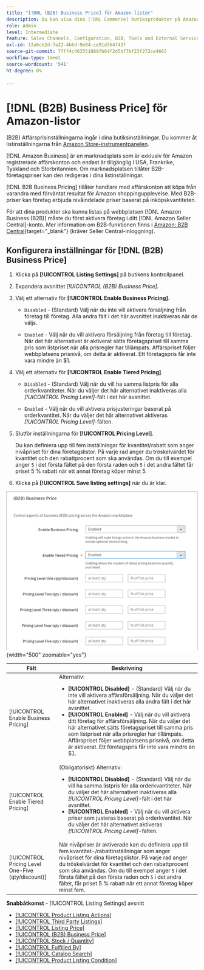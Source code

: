 ```yaml
---
title: "[!DNL (B2B) Business Price] för Amazon-listor"
description: Du kan visa dina [!DNL Commerce] butiksprodukter på Amazon Business-webbplatsen (B2B) genom att aktivera företag i ditt Amazon [!DNL Seller Central] konto.
role: Admin
level: Intermediate
feature: Sales Channels, Configuration, B2B, Tools and External Services, Merchandising, Integration
exl-id: 12a6cb2d-7a22-4b6d-9e94-ce91d564f42f
source-git-commit: 7fff4c463551089fb64f2d5bf7bf23f272ce4663
workflow-type: tm+mt
source-wordcount: '541'
ht-degree: 0%

---
```


# [!DNL (B2B) Business Price] för Amazon-listor

(B2B) Affärsprisinställningarna ingår i dina butiksinställningar. Du kommer åt listinställningarna från [Amazon Store-instrumentpanelen](./amazon-store-dashboard.md).

[!DNL Amazon Business] är en marknadsplats som är exklusiv för Amazon registrerade affärskonton och endast är tillgänglig i USA, Frankrike, Tyskland och Storbritannien. Om marknadsplatsen tillåter B2B-företagspriser kan den redigeras i dina listinställningar.

[!DNL B2B Business Pricing] tillåter handlare med affärskonton att köpa från varandra med förväntat resultat för Amazon shoppingupplevelse. Med B2B-priser kan företag erbjuda nivåindelade priser baserat på inköpskvantiteten.

För att dina produkter ska kunna listas på webbplatsen [!DNL Amazon Business (B2B)] måste du först aktivera företag i ditt [!DNL Amazon Seller Central]-konto. Mer information om B2B-funktionen finns i [Amazon: B2B Central](https://sellercentral.amazon.com/gp/help/G202161480/){target="_blank"} (kräver Seller Central-inloggning).

## Konfigurera inställningar för [!DNL (B2B) Business Price]

1. Klicka på **[!UICONTROL Listing Settings]** på butikens kontrollpanel.

1. Expandera avsnittet _[!UICONTROL (B2B) Business Price]_.

1. Välj ett alternativ för **[!UICONTROL Enable Business Pricing]**.

   - `Disabled` - (Standard) Välj när du inte vill aktivera försäljning från företag till företag. Alla andra fält i det här avsnittet inaktiveras när de väljs.

   - `Enabled` - Välj när du vill aktivera försäljning från företag till företag. När det här alternativet är aktiverat sätts företagspriset till samma pris som listpriset när alla prisregler har tillämpats. Affärspriset följer webbplatsens prisnivå, om detta är aktiverat. Ett företagspris får inte vara mindre än $1.

1. Välj ett alternativ för **[!UICONTROL Enable Tiered Pricing]**.

   - `Disabled` - (Standard) Välj när du vill ha samma listpris för alla orderkvantiteter. När du väljer det här alternativet inaktiveras alla _[!UICONTROL Pricing Level]_-fält i det här avsnittet.

   - `Enabled` - Välj när du vill aktivera prisjusteringar baserat på orderkvantitet. När du väljer det här alternativet aktiveras _[!UICONTROL Pricing Level]_-fälten.

1. Slutför inställningarna för **[!UICONTROL Pricing Level]**.

   Du kan definiera upp till fem inställningar för kvantitet/rabatt som anger nivåpriset för dina företagslistor. På varje rad anger du tröskelvärdet för kvantitet och den rabattprocent som ska användas. Om du till exempel anger `5` i det första fältet på den första raden och `5` i det andra fältet får priset 5 % rabatt när ett annat företag köper minst 5.

1. Klicka på **[!UICONTROL Save listing settings]** när du är klar.

![Amazon Business Pricing (B2B)](assets/amazon-business-pricing.png){width="500" zoomable="yes"}

| Fält | Beskrivning |
|----------------------------------------------------|------------------------------------------------------------------------------------------------------------------------------------------------------------------------------------------------------------------------------------------------------------------------------------------------------------------------------------------------------------------------------------------------------------------------------------------------------------------------------------------------------------------------|
| [!UICONTROL Enable Business Pricing] | Alternativ: <ul><li>**[!UICONTROL Disabled]** - (Standard) Välj när du inte vill aktivera affärsförsäljning. När du väljer det här alternativet inaktiveras alla andra fält i det här avsnittet.</li><li>**[!UICONTROL Enabled]** - Välj när du vill aktivera ditt företag för affärsförsäljning. När du väljer det här alternativet sätts företagspriset till samma pris som listpriset när alla prisregler har tillämpats. Affärspriset följer webbplatsens prisnivå, om detta är aktiverat. Ett företagspris får inte vara mindre än $1.</li></ul> |
| [!UICONTROL Enable Tiered Pricing] | (Obligatoriskt) Alternativ: <ul><li>**[!UICONTROL Disabled]** - (Standard) Välj när du vill ha samma listpris för alla orderkvantiteter. När du väljer det här alternativet inaktiveras alla _[!UICONTROL Pricing Level]_-fält i det här avsnittet.</li><li>**[!UICONTROL Enabled]** - Välj när du vill aktivera priser som justeras baserat på orderkvantitet. När du väljer det här alternativet aktiveras _[!UICONTROL Pricing Level]_-fälten.</li></ul> |
| [!UICONTROL Pricing Level One-Five (qty/discount)] | När nivåpriser är aktiverade kan du definiera upp till fem kvantitet-/rabattinställningar som anger nivåpriset för dina företagslistor. På varje rad anger du tröskelvärdet för kvantitet och den rabattprocent som ska användas. Om du till exempel anger `5` i det första fältet på den första raden och `5` i det andra fältet, får priset 5 % rabatt när ett annat företag köper minst fem. |

**Snabbåtkomst** - [!UICONTROL Listing Settings] avsnitt

- [[!UICONTROL Product Listing Actions]](./product-listing-actions.md)
- [[!UICONTROL Third Party Listings]](./third-party-listing-settings.md)
- [[!UICONTROL Listing Price]](./listing-price.md)
- [[!UICONTROL (B2B) Business Price]](./business-pricing.md)
- [[!UICONTROL Stock / Quantity]](./stock-quantity.md)
- [[!UICONTROL Fulfilled By]](./fulfilled-by.md)
- [[!UICONTROL Catalog Search]](./catalog-search.md)
- [[!UICONTROL Product Listing Condition]](./product-listing-condition.md)
